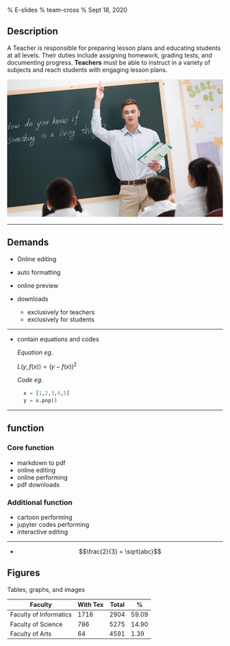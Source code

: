 % E-slides
% team-cross
% Sept 18, 2020



## Description

A Teacher is responsible for preparing lesson plans and educating students at all levels. Their duties include assigning homework, grading tests, and documenting progress. **Teachers** must be able to instruct in a variety of subjects and reach students with engaging lesson plans.

![](./md_pics/1.jpg)



-----



## Demands

* Online editing
* auto formatting
* online preview

* downloads
  * exclusively for teachers
  * exclusively for students

-----



* contain equations and codes

  

  *Equation eg.*

  $L(y,f(x)) = (y-f(x))^2$
  
  
  
  *Code eg.*
  
  ```python
    x = [1,2,3,4,5]
    y = x.pop()
  ```

------

## function

### Core function

* markdown to pdf
* online editing
* online performing
* pdf downloads

### Additional function

* cartoon performing
* jupyter codes performing
* interactive editing

---------


- $$\frac{2}{3} = \sqrt{abc}$$



## Figures

Tables, graphs, and images

| Faculty                | With Tex | Total | %     |
| ---------------------- | -------- | ----- | ----- |
| Faculty of Informatics | 1716     | 2904  | 59.09 |
| Faculty of Science     | 786      | 5275  | 14.90 |
| Faculty of Arts        | 64       | 4591  | 1.39  |

